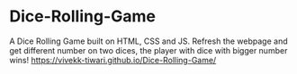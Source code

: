 # Dice-Rolling-Game
A Dice Rolling Game built on HTML, CSS and JS. Refresh the webpage and get different number on two dices, the player with dice with bigger number wins!
https://vivekk-tiwari.github.io/Dice-Rolling-Game/
